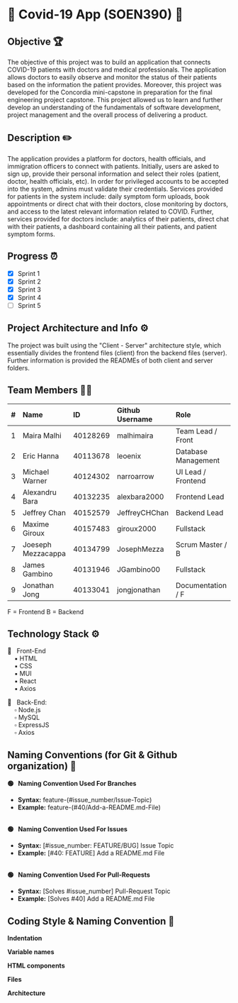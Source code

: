 
# :wave: Covid-19 App (SOEN390) :wave: <br>

## Objective :trophy:

The objective of this project was to build an application that connects COVID-19 patients with doctors and medical professionals. The application allows doctors to easily observe and monitor the status of their patients based on the information the patient provides. Moreover, this project was developed for the Concordia mini-capstone in preparation for the final engineering project capstone. This project allowed us to learn and further develop an understanding of the fundamentals of software development, project management and the overall process of delivering a product.

## Description :pencil2:

The application provides a platform for doctors, health officials, and immigration officers to connect with patients. Initially, users are asked to sign up, provide their personal information and select their roles (patient, doctor, health officials, etc). In order for privileged accounts to be accepted into the system, admins must validate their credentials. Services provided for patients in the system include: daily symptom form uploads, book appointments or direct chat with their doctors, close monitoring by doctors, and access to the latest relevant information related to COVID. Further, services provided for doctors include: analytics of their patients, direct chat with their patients, a dashboard containing all their patients, and patient symptom forms. 


## Progress :alarm_clock:

- [X]  Sprint 1
- [X]  Sprint 2
- [X]  Sprint 3
- [x]  Sprint 4
- [ ]  Sprint 5

## Project Architecture and Info :gear:

The project was built using the "Client - Server" architecture style, which essentially divides the frontend files (client) fron the backend files (server). Further information is provided the READMEs of both client and server folders.  

## Team Members :technologist:

| #   | Name                 | ID        | Github Username     | Role               |
| --- | :------------------- | :-------- | :------------------ |:-------------------|
| 1   | Maira Malhi          | 40128269  |  malhimaira         | Team Lead / Front  |
| 2   | Eric Hanna           | 40113678  |  leoenix            | Database Management|
| 3   | Michael Warner       | 40124302  |  narroarrow         | UI Lead / Frontend |
| 4   | Alexandru Bara       | 40132235  |  alexbara2000       | Frontend Lead      |
| 5   | Jeffrey Chan         | 40152579  |  JeffreyCHChan      | Backend Lead       |
| 6   | Maxime Giroux        | 40157483  |  giroux2000         | Fullstack          |
| 7   | Joeseph Mezzacappa   | 40134799  |  JosephMezza        | Scrum Master / B   |
| 8   | James Gambino        | 40131946  |  JGambino00         | Fullstack          |
| 9   | Jonathan Jong        | 40133041  |  jongjonathan       | Documentation / F  |

F = Frontend B = Backend

## Technology Stack :gear:

:black_square_button: &nbsp; Front-End <br>
&nbsp;&nbsp;&nbsp; :black_small_square: HTML <br>
&nbsp;&nbsp;&nbsp; :black_small_square: CSS <br>
&nbsp;&nbsp;&nbsp; :black_small_square: MUI <br>
&nbsp;&nbsp;&nbsp; :black_small_square: React <br>
&nbsp;&nbsp;&nbsp; :black_small_square: Axios <br>

:white_square_button: &nbsp; Back-End: <br>
&nbsp;&nbsp;&nbsp; :white_small_square: Node.js<br>
&nbsp;&nbsp;&nbsp; :white_small_square: MySQL <br>
&nbsp;&nbsp;&nbsp; :white_small_square: ExpressJS <br>
&nbsp;&nbsp;&nbsp; :white_small_square: Axios <br>


## Naming Conventions (for Git & Github organization) :green_book:


**:green_circle: &nbsp; Naming Convention Used For Branches** <br>
* **Syntax:** feature-(#issue_number/Issue-Topic) <br>
* **Example:** feature-(#40/Add-a-README.md-File) <br><br>
   
**:green_circle: &nbsp; Naming Convention Used For Issues** <br>
* **Syntax:** [#issue_number: FEATURE/BUG] Issue Topic <br>
* **Example:** [#40: FEATURE] Add a README.md File <br><br>

**:green_circle: &nbsp; Naming Convention Used For Pull-Requests** <br>
* **Syntax:** [Solves #issue_number] Pull-Request Topic <br>
* **Example:** [Solves #40] Add a README.md File<br>

## Coding Style & Naming Convention :notebook: 

**Indentation**


**Variable names**

   
**HTML components**


**Files**


**Architecture**
